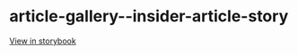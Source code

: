 # article-gallery--insider-article-story

[View in storybook](https://raw.githack.com/Independent-Digital-News-and-Media-Ltd/standard-pwamp-sb/PR-951-sb/index.html?path=/story/article-gallery--insider-article-story)